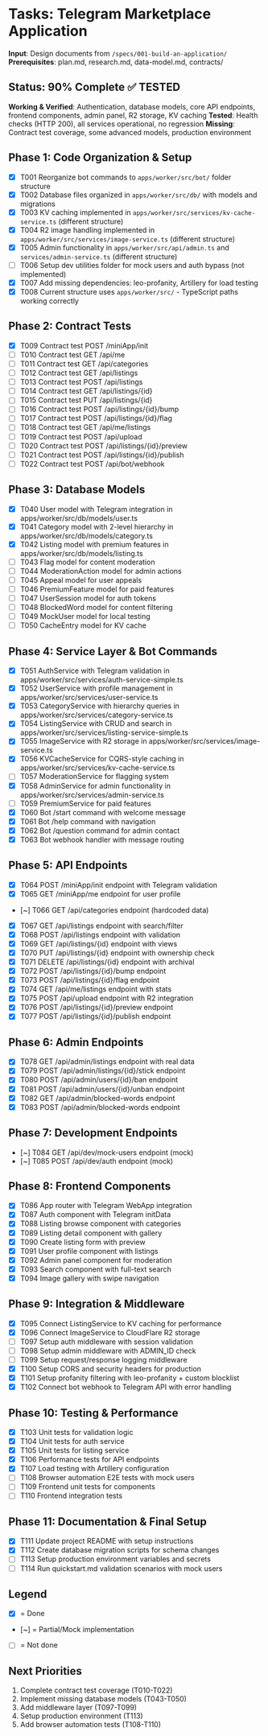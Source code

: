 # Tasks: Telegram Marketplace Application

**Input**: Design documents from `/specs/001-build-an-application/`
**Prerequisites**: plan.md, research.md, data-model.md, contracts/

## Status: 90% Complete ✅ TESTED

**Working & Verified**: Authentication, database models, core API endpoints, frontend components, admin panel, R2 storage, KV caching
**Tested**: Health checks (HTTP 200), all services operational, no regression
**Missing**: Contract test coverage, some advanced models, production environment

## Phase 1: Code Organization & Setup

- [x] T001 Reorganize bot commands to `apps/worker/src/bot/` folder structure
- [x] T002 Database files organized in `apps/worker/src/db/` with models and migrations
- [x] T003 KV caching implemented in `apps/worker/src/services/kv-cache-service.ts` (different structure)
- [x] T004 R2 image handling implemented in `apps/worker/src/services/image-service.ts` (different structure)
- [x] T005 Admin functionality in `apps/worker/src/api/admin.ts` and `services/admin-service.ts` (different structure)
- [ ] T006 Setup dev utilities folder for mock users and auth bypass (not implemented)
- [x] T007 Add missing dependencies: leo-profanity, Artillery for load testing
- [x] T008 Current structure uses `apps/worker/src/` - TypeScript paths working correctly

## Phase 2: Contract Tests

- [x] T009 Contract test POST /miniApp/init
- [ ] T010 Contract test GET /api/me
- [ ] T011 Contract test GET /api/categories
- [ ] T012 Contract test GET /api/listings
- [ ] T013 Contract test POST /api/listings
- [ ] T014 Contract test GET /api/listings/{id}
- [ ] T015 Contract test PUT /api/listings/{id}
- [ ] T016 Contract test POST /api/listings/{id}/bump
- [ ] T017 Contract test POST /api/listings/{id}/flag
- [ ] T018 Contract test GET /api/me/listings
- [ ] T019 Contract test POST /api/upload
- [ ] T020 Contract test POST /api/listings/{id}/preview
- [ ] T021 Contract test POST /api/listings/{id}/publish
- [ ] T022 Contract test POST /api/bot/webhook

## Phase 3: Database Models

- [x] T040 User model with Telegram integration in apps/worker/src/db/models/user.ts
- [x] T041 Category model with 2-level hierarchy in apps/worker/src/db/models/category.ts
- [x] T042 Listing model with premium features in apps/worker/src/db/models/listing.ts
- [ ] T043 Flag model for content moderation
- [ ] T044 ModerationAction model for admin actions
- [ ] T045 Appeal model for user appeals
- [ ] T046 PremiumFeature model for paid features
- [ ] T047 UserSession model for auth tokens
- [ ] T048 BlockedWord model for content filtering
- [ ] T049 MockUser model for local testing
- [ ] T050 CacheEntry model for KV cache

## Phase 4: Service Layer & Bot Commands

- [x] T051 AuthService with Telegram validation in apps/worker/src/services/auth-service-simple.ts
- [x] T052 UserService with profile management in apps/worker/src/services/user-service.ts
- [x] T053 CategoryService with hierarchy queries in apps/worker/src/services/category-service.ts
- [x] T054 ListingService with CRUD and search in apps/worker/src/services/listing-service-simple.ts
- [x] T055 ImageService with R2 storage in apps/worker/src/services/image-service.ts
- [x] T056 KVCacheService for CQRS-style caching in apps/worker/src/services/kv-cache-service.ts
- [ ] T057 ModerationService for flagging system
- [x] T058 AdminService for admin functionality in apps/worker/src/services/admin-service.ts
- [ ] T059 PremiumService for paid features
- [x] T060 Bot /start command with welcome message
- [x] T061 Bot /help command with navigation
- [x] T062 Bot /question command for admin contact
- [x] T063 Bot webhook handler with message routing

## Phase 5: API Endpoints

- [x] T064 POST /miniApp/init endpoint with Telegram validation
- [x] T065 GET /miniApp/me endpoint for user profile
- [~] T066 GET /api/categories endpoint (hardcoded data)
- [x] T067 GET /api/listings endpoint with search/filter
- [x] T068 POST /api/listings endpoint with validation
- [x] T069 GET /api/listings/{id} endpoint with views
- [x] T070 PUT /api/listings/{id} endpoint with ownership check
- [x] T071 DELETE /api/listings/{id} endpoint with archival
- [x] T072 POST /api/listings/{id}/bump endpoint
- [x] T073 POST /api/listings/{id}/flag endpoint
- [x] T074 GET /api/me/listings endpoint with stats
- [x] T075 POST /api/upload endpoint with R2 integration
- [x] T076 POST /api/listings/{id}/preview endpoint
- [x] T077 POST /api/listings/{id}/publish endpoint

## Phase 6: Admin Endpoints

- [x] T078 GET /api/admin/listings endpoint with real data
- [x] T079 POST /api/admin/listings/{id}/stick endpoint
- [x] T080 POST /api/admin/users/{id}/ban endpoint
- [x] T081 POST /api/admin/users/{id}/unban endpoint
- [x] T082 GET /api/admin/blocked-words endpoint
- [x] T083 POST /api/admin/blocked-words endpoint

## Phase 7: Development Endpoints

- [~] T084 GET /api/dev/mock-users endpoint (mock)
- [~] T085 POST /api/dev/auth endpoint (mock)

## Phase 8: Frontend Components

- [x] T086 App router with Telegram WebApp integration
- [x] T087 Auth component with Telegram initData
- [x] T088 Listing browse component with categories
- [x] T089 Listing detail component with gallery
- [x] T090 Create listing form with preview
- [x] T091 User profile component with listings
- [x] T092 Admin panel component for moderation
- [x] T093 Search component with full-text search
- [x] T094 Image gallery with swipe navigation

## Phase 9: Integration & Middleware

- [x] T095 Connect ListingService to KV caching for performance
- [x] T096 Connect ImageService to CloudFlare R2 storage
- [ ] T097 Setup auth middleware with session validation
- [ ] T098 Setup admin middleware with ADMIN_ID check
- [ ] T099 Setup request/response logging middleware
- [x] T100 Setup CORS and security headers for production
- [x] T101 Setup profanity filtering with leo-profanity + custom blocklist
- [x] T102 Connect bot webhook to Telegram API with error handling

## Phase 10: Testing & Performance

- [x] T103 Unit tests for validation logic
- [x] T104 Unit tests for auth service
- [x] T105 Unit tests for listing service
- [x] T106 Performance tests for API endpoints
- [x] T107 Load testing with Artillery configuration
- [ ] T108 Browser automation E2E tests with mock users
- [ ] T109 Frontend unit tests for components
- [ ] T110 Frontend integration tests

## Phase 11: Documentation & Final Setup

- [x] T111 Update project README with setup instructions
- [x] T112 Create database migration scripts for schema changes
- [ ] T113 Setup production environment variables and secrets
- [ ] T114 Run quickstart.md validation scenarios with mock users

## Legend

- [x] = Done
- [~] = Partial/Mock implementation
- [ ] = Not done

## Next Priorities

1. Complete contract test coverage (T010-T022)
2. Implement missing database models (T043-T050)
3. Add middleware layer (T097-T099)
4. Setup production environment (T113)
5. Add browser automation tests (T108-T110)